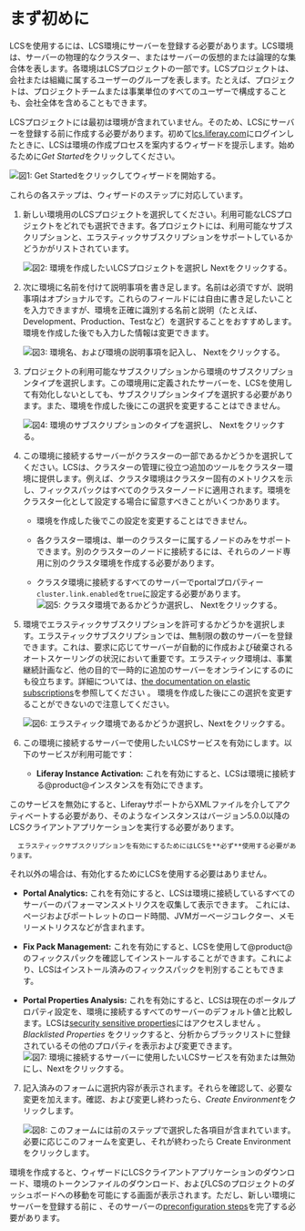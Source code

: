 # まず初めに[](id=getting-started-with-lcs)

LCSを使用するには、LCS環境にサーバーを登録する必要があります。LCS環境は、サーバーの物理的なクラスター、またはサーバーの仮想的または論理的な集合体を表します。各環境はLCSプロジェクトの一部です。LCSプロジェクトは、会社または組織に属するユーザーのグループを表します。たとえば、プロジェクトは、プロジェクトチームまたは事業単位のすべてのユーザーで構成することも、会社全体を含めることもできます。

LCSプロジェクトには最初は環境が含まれていません。そのため、LCSにサーバーを登録する前に作成する必要があります。初めて[lcs.liferay.com](https://lcs.liferay.com)にログインしたときに、LCSは環境の作成プロセスを案内するウィザードを提示します。始めるために*Get Started*をクリックしてください。

![図1: *Get Started*をクリックしてウィザードを開始する。](../../images-dxp/lcs-onboarding-00.png)

これらの各ステップは、ウィザードのステップに対応しています。

1. 新しい環境用のLCSプロジェクトを選択してください。利用可能なLCSプロジェクトをどれでも選択できます。各プロジェクトには、利用可能なサブスクリプションと、エラスティックサブスクリプションをサポートしているかどうかがリストされています。

   ![図2: 環境を作成したいLCSプロジェクトを選択し *Next*をクリックする。](../../images-dxp/lcs-onboarding-01.png)

2. 次に環境に名前を付けて説明事項を書き足します。名前は必須ですが、説明事項はオプショナルです。これらのフィールドには自由に書き足したいことを入力できますが、環境を正確に識別する名前と説明（たとえば、Development、Production、Testなど）を選択することをおすすめします。環境を作成した後でも入力した情報は変更できます。


   ![図3: 環境名、および環境の説明事項を記入し、 *Next*をクリックする。](../../images-dxp/lcs-onboarding-02.png)

3. プロジェクトの利用可能なサブスクリプションから環境のサブスクリプションタイプを選択します。この環境用に定義されたサーバーを、LCSを使用して有効化しないとしても、サブスクリプションタイプを選択する必要があります。また、環境を作成した後にこの選択を変更することはできません。

   ![図4: 環境のサブスクリプションのタイプを選択し、 *Next*をクリックする。](../../images-dxp/lcs-onboarding-03.png)

4. この環境に接続するサーバーがクラスターの一部であるかどうかを選択してください。LCSは、クラスターの管理に役立つ追加のツールをクラスター環境に提供します。例えば、クラスタ環境はクラスター固有のメトリクスを示し、フィックスパックはすべてのクラスターノードに適用されます。環境をクラスター化として設定する場合に留意すべきことがいくつかあります。


   - 環境を作成した後でこの設定を変更することはできません。

   - 各クラスター環境は、単一のクラスターに属するノードのみをサポートできます。別のクラスターのノードに接続するには、それらのノード専用に別のクラスタ環境を作成する必要があります。

   - クラスタ環境に接続するすべてのサーバーでportalプロパティー`cluster.link.enabled`を`true`に設定する必要があります。
   ![図5: クラスタ環境であるかどうか選択し、 *Next*をクリックする。](../../images-dxp/lcs-onboarding-04.png)

5. 環境でエラスティックサブスクリプションを許可するかどうかを選択します。エラスティックサブスクリプションでは、無制限の数のサーバーを登録できます。これは、要求に応じてサーバーが自動的に作成および破棄されるオートスケーリングの状況において重要です。エラスティック環境は、事業継続計画など、他の目的で一時的に追加のサーバーをオンラインにするのにも役立ちます。詳細については、[the documentation on elastic subscriptions](/discover/deployment/-/knowledge_base/7-1/managing-liferay-dxp-subscriptions#elastic-subscriptions)を参照してください 。
環境を作成した後にこの選択を変更することができないので注意してください。

   ![図6: エラスティック環境であるかどうか選択し、*Next*をクリックする。](../../images-dxp/lcs-onboarding-05.png)

6. この環境に接続するサーバーで使用したいLCSサービスを有効にします。以下のサービスが利用可能です：

   - **Liferay Instance Activation:** これを有効にすると、LCSは環境に接続する@product@インスタンスを有効にできます。

このサービスを無効にすると、LiferayサポートからXMLファイルを介してアクティベートする必要があり、そのようなインスタンスはバージョン5.0.0以降のLCS​​クライアントアプリケーションを実行する必要があります。

      エラスティックサブスクリプションを有効にするためにはLCSを**必ず**使用する必要があります。
それ以外の場合は、有効化するためにLCSを使用する必要はありません。

   - **Portal Analytics:** これを有効にすると、LCSは環境に接続しているすべてのサーバーのパフォーマンスメトリクスを収集して表示できます。
これには、ページおよびポートレットのロード時間、JVMガーベージコレクター、メモリーメトリクスなどが含まれます。

   - **Fix Pack Management:** これを有効にすると、LCSを使用して@product@のフィックスパックを確認してインストールすることができます。これにより、LCSはインストール済みのフィックスパックを判別することもできます。

   - **Portal Properties Analysis:** これを有効にすると、LCSは現在のポータルプロパティ設定を、環境に接続するすべてのサーバーのデフォルト値と比較します。LCSは[security sensitive properties](/discover/deployment/-/knowledge_base/7-1/what-lcs-stores-about-your-liferay-dxp-servers)にはアクセスしません 。
 *Blacklisted Properties* をクリックすると、分析からブラックリストに登録されているその他のプロパティを表示および変更できます。
   ![図7: 環境に接続するサーバーに使用したいLCSサービスを有効または無効にし、*Next*をクリックする。](../../images-dxp/lcs-onboarding-06.png)

7. 記入済みのフォームに選択内容が表示されます。それらを確認して、必要な変更を加えます。確認、および変更し終わったら、*Create Environment*をクリックします。

   ![図8: このフォームには前のステップで選択した各項目が含まれています。必要に応じこのフォームを変更し、それが終わったら *Create Environment*をクリックします。](../../images-dxp/lcs-onboarding-07.png)

環境を作成すると、ウィザードにLCSクライアントアプリケーションのダウンロード、環境のトークンファイルのダウンロード、およびLCSのプロジェクトのダッシュボードへの移動を可能にする画面が表示されます。ただし、新しい環境にサーバーを登録する前に 、そのサーバーの[preconfiguration steps](/discover/deployment/-/knowledge_base/7-1/lcs-preconfiguration)を完了する必要があります。

